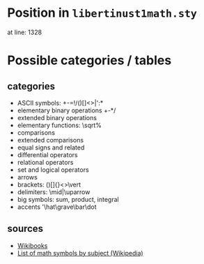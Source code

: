 # Position in `libertinust1math.sty`

at line: 1328

# Possible categories / tables

## categories

* ASCII symbols: +-=!/()[]<>|':*
* elementary binary operations +-\*/
* extended binary operations
* elementary functions: \sqrt\%
* comparisons
* extended comparisons
* equal signs and related
* differential operators
* relational operators
* set and logical operators
* arrows
* brackets: ()[]{}<>\vert
* delimiters: \mid\|\uparrow
* big symbols: sum, product, integral
* accents '\hat\grave\bar\dot

## sources

* [Wikibooks](https://en.wikibooks.org/wiki/LaTeX/Mathematics)
* [List of math symbols by subject (Wikipedia)](https://en.wikipedia.org/wiki/List_of_mathematical_symbols_by_subject)
